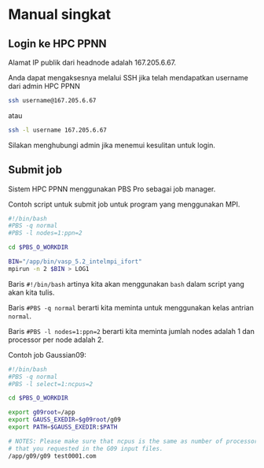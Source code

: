 # Manual singkat

## Login ke HPC PPNN

Alamat IP publik dari headnode adalah 167.205.6.67.

Anda dapat mengaksesnya melalui SSH jika telah mendapatkan username
dari admin HPC PPNN

```bash
ssh username@167.205.6.67
```

atau

```bash
ssh -l username 167.205.6.67
```

Silakan menghubungi admin jika menemui kesulitan untuk login.

## Submit job

Sistem HPC PPNN menggunakan PBS Pro sebagai job manager.

Contoh script untuk submit job untuk program yang menggunakan MPI.

```bash
#!/bin/bash
#PBS -q normal
#PBS -l nodes=1:ppn=2

cd $PBS_O_WORKDIR

BIN="/app/bin/vasp_5.2_intelmpi_ifort"
mpirun -n 2 $BIN > LOG1
```

Baris `#!/bin/bash` artinya kita akan menggunakan `bash` dalam script yang akan kita tulis.

Baris `#PBS -q normal` berarti kita meminta untuk menggunakan kelas antrian `normal`.

Baris `#PBS -l nodes=1:ppn=2` berarti kita meminta jumlah nodes adalah 1
dan processor per node adalah 2.

Contoh job Gaussian09:

```bash
#!/bin/bash
#PBS -q normal
#PBS -l select=1:ncpus=2

cd $PBS_O_WORKDIR

export g09root=/app
export GAUSS_EXEDIR=$g09root/g09
export PATH=$GAUSS_EXEDIR:$PATH

# NOTES: Please make sure that ncpus is the same as number of processors
# that you requested in the G09 input files.
/app/g09/g09 test0001.com
```